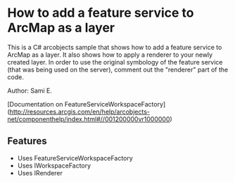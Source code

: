 # How to add a feature service to ArcMap as a layer
This is a C# arcobjects sample that shows how to add a feature service to ArcMap as a layer. It also shows how to apply a renderer to your newly created layer. In order to use the original symbology of the feature service (that was being used on the server), comment out the "renderer" part of the code.

Author: Sami E.

[Documentation on FeatureServiceWorkspaceFactory]
(http://resources.arcgis.com/en/help/arcobjects-net/componenthelp/index.html#//001200000vr1000000)

## Features
* Uses FeatureServiceWorkspaceFactory
* Uses IWorkspaceFactory
* Uses IRenderer
